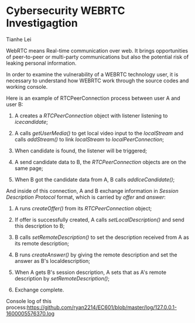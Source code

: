 # Cybersecurity WEBRTC Investigagtion

Tianhe Lei

WebRTC means Real-time communication over web. It brings opportunities of peer-to-peer or multi-party communications but also the potential risk of leaking personal information.

In order to examine the vulnerability of a WEBRTC technology user, it is necessary to understand how WEBRTC work through the source codes and working console.


Here is an example of RTCPeerConnection process between user A and user B:

1) A creates a *RTCPeerConnection* object with listener listening to *icecandidate*;

2) A calls *getUserMedia()* to get local video input to the *localStream* and calls *addStream()* to link *localStream* to  *localPeerConnection*;

3) When candidate is found, the listener will be triggered;

4) A send candidate data to B, the *RTCPeerConnection* objects are on the same page;

5) When B got the candidate data from A, B calls *addIceCandidate()*;


And inside of this connection, A and B exchange information in *Session Description Protocol* format, which is carried by *offer* and *answer*:

1) A runs *createOffer()* from its *RTCPeerConnection* object;

2) If offer is successfully created, A calls *setLocalDescription()* and send this description to B;

3) B calls *setRemoteDescription()* to set the description received from A as its remote description;

4) B runs *createAnswer()* by giving the remote description and set the answer as B's localdescription;

5) When A gets B's session description, A sets that as A's remote description by *setRemoteDescription()*;

6) Exchange complete.

Console log of this process:<https://github.com/ryan2214/EC601/blob/master/log/127.0.0.1-1600005576370.log>

